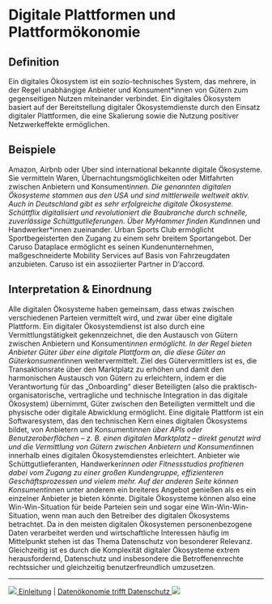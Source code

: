 # Digitale Plattformen und Plattformökonomie

## Definition
Ein digitales Ökosystem ist ein sozio-technisches System, das mehrere, in der Regel unabhängige Anbieter und Konsument*innen von Gütern zum gegenseitigen Nutzen miteinander verbindet. Ein digitales Ökosystem basiert auf der Bereitstellung digitaler Ökosystemdienste durch den Einsatz digitaler Plattformen, die eine Skalierung sowie die Nutzung positiver Netzwerkeffekte ermöglichen.

## Beispiele
Amazon, Airbnb oder Uber sind international bekannte digitale Ökosysteme. Sie vermitteln Waren, Übernachtungsmöglichkeiten oder Mitfahrten zwischen Anbietern und Konsument*innen. Die genannten digitalen Ökosysteme stammen aus den USA und sind mittlerweile weltweit aktiv. Auch in Deutschland gibt es sehr erfolgreiche digitale Ökosysteme. Schüttflix digitalisiert und revolutioniert die Baubranche durch schnelle, zuverlässige Schüttgutlieferungen. Über MyHammer finden Kund*innen und Handwerker*innen zueinander. Urban Sports Club ermöglicht Sportbegeisterten den Zugang zu einem sehr breitem Sportangebot. Der Caruso Dataplace ermöglicht es seinen Kundenunternehmen, maßgeschneiderte Mobility Services auf Basis von Fahrzeugdaten anzubieten. Caruso ist ein assoziierter Partner in D’accord.
## Interpretation & Einordnung 
Alle digitalen Ökosysteme haben gemeinsam, dass etwas zwischen verschiedenen Parteien vermittelt wird, und zwar über eine digitale Plattform. Ein digitaler Ökosystemdienst ist also durch eine Vermittlungstätigkeit gekennzeichnet, die den Austausch von Gütern zwischen Anbietern und Konsument*innen ermöglicht. In der Regel bieten Anbieter Güter über eine digitale Plattform an, die diese Güter an Güterkonsument*innen weitervermittelt. Ziel des Gütervermittlers ist es, die Transaktionsrate über den Marktplatz zu erhöhen und damit den harmonischen Austausch von Gütern zu erleichtern, indem er die Verantwortung für das „Onboarding“ dieser Beteiligten (also die praktisch-organisatorische, vertragliche und technische Integration in das digitale Ökosystem) übernimmt, Güter zwischen den Beteiligten vermittelt und die physische oder digitale Abwicklung ermöglicht. Eine digitale Plattform ist ein Softwaresystem, das den technischen Kern eines digitalen Ökosystems bildet, von Anbietern und Konsument*innen über APIs oder Benutzeroberflächen – z. B. einen digitalen Marktplatz – direkt genutzt wird und die Vermittlung von Gütern zwischen Anbietern und Konsument*innen innerhalb eines digitalen Ökosystemdienstes erleichtert.
Anbieter wie Schüttgutlieferanten, Handwerker*innen oder Fitnessstudios profitieren dabei vom Zugang zu einer großen Kundengruppe, effizienteren Geschäftsprozessen und vielem mehr. Auf der anderen Seite können Konsument*innen unter anderem ein breiteres Angebot genießen als es ein einzelner Anbieter je bieten könnte. Digitale Ökosysteme können also eine Win-Win-Situation für beide Parteien sein und sogar eine Win-Win-Win-Situation, wenn man auch den Betreiber des digitalen Ökosystems betrachtet. 
Da in den meisten digitalen Ökosystemen personenbezogene Daten verarbeitet werden und wirtschaftliche Interessen häufig im Mittelpunkt stehen ist das Thema Datenschutz von besonderer Relevanz. Gleichzeitig ist es durch die Komplexität digitaler Ökosysteme extrem herausfordernd, Datenschutz und insbesondere die Betroffenenrechte rechtssicher und gleichzeitig benutzerfreundlich umzusetzen. 

****

[![](/Daccord/assets/images/backward-solid.svg) Einleitung](<index>) | [Datenökonomie trifft Datenschutz ![](/Daccord/assets/images/forward-solid.svg)](<Datenökonomie trifft Datenschutz>)

